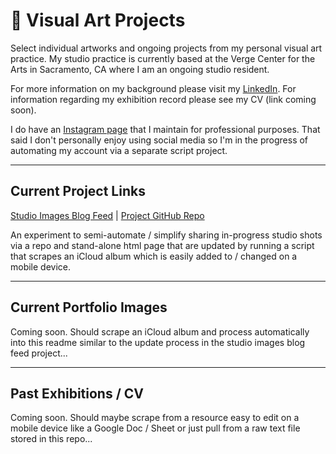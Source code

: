 # 🌻 Visual Art Projects

Select individual artworks and ongoing projects from my personal visual art practice. My studio practice is currently based at the Verge Center for the Arts in Sacramento, CA where I am an ongoing studio resident. 

For more information on my background please visit my [LinkedIn](http://linkedin.com/in/tombetthauser/). For information regarding my exhibition record please see my CV (link coming soon).

I do have an [Instagram page](https://www.instagram.com/tombetthauser/) that I maintain for professional purposes. That said I don't personally enjoy using social media so I'm in the progress of automating my account via a separate script project.

***

## Current Project Links

[Studio Images Blog Feed](https://tombetthauser.github.io/studio_blog/) | [Project GitHub Repo](https://github.com/tombetthauser/studio_blog)

An experiment to semi-automate / simplify sharing in-progress studio shots via a repo and stand-alone html page that are updated by running a script that scrapes an iCloud album which is easily added to / changed on a mobile device.

***

## Current Portfolio Images

Coming soon. Should scrape an iCloud album and process automatically into this readme similar to the update process in the studio images blog feed project...

***

## Past Exhibitions / CV

Coming soon. Should maybe scrape from a resource easy to edit on a mobile device like a Google Doc / Sheet or just pull from a raw text file stored in this repo...
